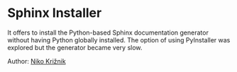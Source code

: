 # Sphinx Installer
It offers to install the Python-based Sphinx documentation generator without having Python globally installed.
The option of using PyInstaller was explored but the generator became very slow.

Author: [Niko Križnik](https://www.linkedin.com/in/niko-kri%C5%BEnik-711a2914b/)
